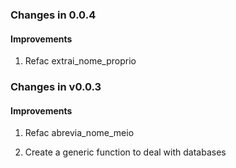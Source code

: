 ### Changes in 0.0.4

#### Improvements

1. Refac extrai_nome_proprio

### Changes in v0.0.3

#### Improvements

1. Refac abrevia_nome_meio

2. Create a generic function to deal with databases
